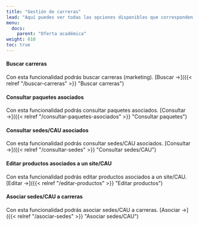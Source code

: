 ```yaml
---
title: "Gestión de carreras"
lead: "Aquí puedes ver todas las opciones disponibles que corresponden a la gestión de carreras."
menu:
  docs:
    parent: "Oferta académica"
weight: 010
toc: true
---
```


#### Buscar carreras

Con esta funcionalidad podrás buscar carreras (marketing). [Buscar →]({{< relref "/buscar-carreras" >}} "Buscar carreras")

#### Consultar paquetes asociados

Con esta funcionalidad podrás consultar paquetes asociados. [Consultar →]({{< relref "/consultar-paquetes-asociados" >}} "Consultar paquetes")

#### Consultar sedes/CAU asociados

Con esta funcionalidad podrás consultar sedes/CAU asociados. [Consultar →]({{< relref "/consultar-sedes" >}} "Consultar sedes/CAU")

#### Editar productos asociados a un site/CAU

Con esta funcionalidad podrás editar productos asociados a un site/CAU. [Editar →]({{< relref "/editar-productos" >}} "Editar productos")

#### Asociar sedes/CAU a carreras

Con esta funcionalidad podrás asociar sedes/CAU a carreras. [Asociar →]({{< relref "/asociar-sedes" >}} "Asociar sedes/CAU")
